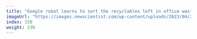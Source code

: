 ```yaml
---
title: "Google robot learns to sort the recyclables left in office waste bins"
imageUrl: "https://images.newscientist.com/wp-content/uploads/2023/04/20122806/SEI_152683718.jpg?width=788"
index: 330
weight: 330
---
```

